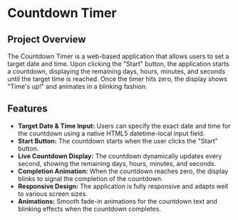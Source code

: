 # Countdown Timer

## Project Overview

The Countdown Timer is a web-based application that allows users to set a target date and time. Upon clicking the "Start" button, the application starts a countdown, displaying the remaining days, hours, minutes, and seconds until the target time is reached. Once the timer hits zero, the display shows "Time's up!" and animates in a blinking fashion.

## Features

- **Target Date & Time Input:** Users can specify the exact date and time for the countdown using a native HTML5 datetime-local input field.
- **Start Button:** The countdown starts when the user clicks the "Start" button.
- **Live Countdown Display:** The countdown dynamically updates every second, showing the remaining days, hours, minutes, and seconds.
- **Completion Animation:** When the countdown reaches zero, the display blinks to signal the completion of the countdown.
- **Responsive Design:** The application is fully responsive and adapts well to various screen sizes.
- **Animations:** Smooth fade-in animations for the countdown text and blinking effects when the countdown completes.


